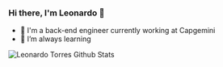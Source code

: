 ### Hi there, I'm Leonardo 👋

- 🔭 I'm a back-end engineer currently working at Capgemini
- 🌱 I’m always learning

![Leonardo Torres Github Stats](https://github-readme-stats.vercel.app/api?username=leonardoatorres&count_private=true&show_icons=true&theme=dark)
